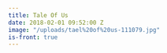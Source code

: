 ```yaml
---
title: Tale Of Us
date: 2018-02-01 09:52:00 Z
image: "/uploads/tael%20of%20us-111079.jpg"
is-front: true
---
```


